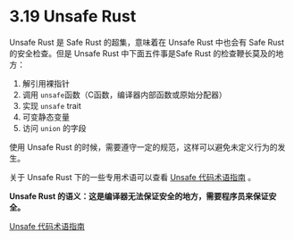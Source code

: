 # 3.19 Unsafe Rust

Unsafe Rust 是 Safe Rust 的超集，意味着在 Unsafe Rust 中也会有 Safe Rust 的安全检查。但是 Unsafe Rust 中下面五件事是Safe Rust 的检查鞭长莫及的地方：

1. 解引用裸指针
2. 调用 `unsafe`函数（C函数，编译器内部函数或原始分配器）
3. 实现 `unsafe` trait
4. 可变静态变量
5. 访问  `union` 的字段

使用 Unsafe Rust 的时候，需要遵守一定的规范，这样可以避免未定义行为的发生。

关于 Unsafe Rust 下的一些专用术语可以查看 [Unsafe 代码术语指南](./unsafe_rust/glossary.md) 。

**Unsafe Rust 的语义：这是编译器无法保证安全的地方，需要程序员来保证安全。** 

[Unsafe 代码术语指南](./unsafe_rust/glossary.md)